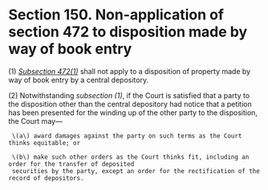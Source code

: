 # Section 150. Non-application of section 472 to disposition made by way of book entry

\(1\) [_Subsection 472\(1\)_](../../../part-4-cessation-of-companies/division-1-voluntary-and-compulsory-winding-up/subdivision-7-winding-up-by-court/section-472.-avoidance-of-dispositions-of-property-or-certain-attachment-etc..md) shall not apply to a disposition of property made by way of book entry by a central depository.

\(2\) Notwithstanding _subsection \(1\)_, if the Court is satisfied that a party to the disposition other than the central depository had notice that a petition has been presented for the winding up of the other party to the disposition, the Court may—

     \(a\) award damages against the party on such terms as the Court thinks equitable; or

     \(b\) make such other orders as the Court thinks fit, including an order for the transfer of deposited  
     securities by the party, except an order for the rectification of the record of depositors.

